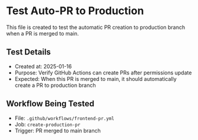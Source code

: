 # Test Auto-PR to Production

This file is created to test the automatic PR creation to production branch when a PR is merged to main.

## Test Details
- Created at: 2025-01-16
- Purpose: Verify GitHub Actions can create PRs after permissions update
- Expected: When this PR is merged to main, it should automatically create a PR to production branch

## Workflow Being Tested
- File: `.github/workflows/frontend-pr.yml`
- Job: `create-production-pr`
- Trigger: PR merged to main branch